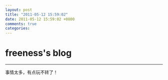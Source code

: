 ```yaml
---
layout: post
title: "2011-05-12 15:59:02"
date: 2011-05-12 15:59:02 +0800
comments: true
categories: 
---
```


# freeness's blog

----------

>
事情太多，有点玩不转了！